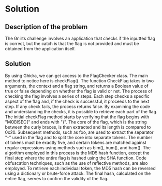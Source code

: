 # Solution

## Description of the problem

The Gnirts challenge involves an application that checks if the inputted flag is correct, but the catch is that the flag
is not provided and must be obtained from the application itself.

## Solution

By using Ghidra, we can get access to the FlagChecker class. The main method to notice here is checkFlag().
The function CheckFlag takes in two arguments, the context and a flag string, and returns a Boolean value of true or
false depending on whether the flag is valid or not. The process of checking the flag involves a series of steps. Each
step checks a specific aspect of the flag and, if the check is successful, it proceeds to the next step. If any check
fails, the process returns false. By examining the code and understanding the checks, it is possible to retrieve each
part of the flag. The initial checkFlag method starts by verifying that the flag begins with "MOBISEC{" and ends
with "}". The core of the flag, which is the string between the curly braces, is then extracted and its length is
compared to 0x20. Subsequent methods, such as foo, are used to extract the separator "-" used in the flag and to split
the core into separate tokens. The number of tokens must be exactly five, and certain tokens are matched against regular
expressions using methods such as bim(), bum(), and bam(). The algorithm employed in this process is the MD5 hash
function, except the final step where the entire flag is hashed using the SHA function. Code obfuscation
techniques, such as the use of reflective methods, are also employed. To retrieve each individual token, the MD5 hash
can be reversed using a dictionary or brute-force attack. The final hash, calculated on the entire flag, serves to
confirm the validity of the flag.